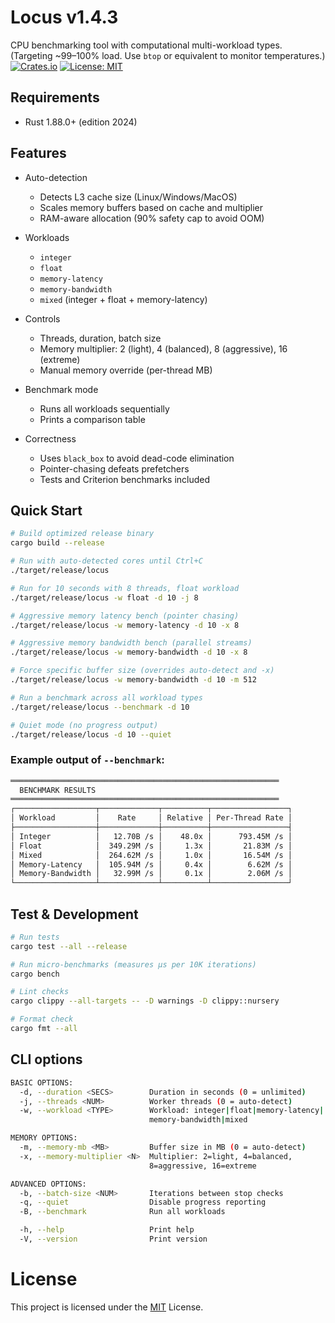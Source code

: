 # Locus v1.4.3
CPU benchmarking tool with computational multi-workload types.<br>
(Targeting ~99–100% load. Use `btop` or equivalent to monitor temperatures.)<br>
[![Crates.io](https://img.shields.io/crates/v/locus-cli.svg)](https://crates.io/crates/locus-cli)
[![License: MIT](https://img.shields.io/badge/License-MIT-yellow.svg)](https://opensource.org/licenses/MIT)

## Requirements

- Rust 1.88.0+ (edition 2024)

## Features

- Auto-detection
  - Detects L3 cache size (Linux/Windows/MacOS)
  - Scales memory buffers based on cache and multiplier
  - RAM-aware allocation (90% safety cap to avoid OOM)

- Workloads
  - `integer`
  - `float`
  - `memory-latency`
  - `memory-bandwidth`
  - `mixed` (integer + float + memory-latency)

- Controls
  - Threads, duration, batch size
  - Memory multiplier: 2 (light), 4 (balanced), 8 (aggressive), 16 (extreme)
  - Manual memory override (per-thread MB)

- Benchmark mode
  - Runs all workloads sequentially
  - Prints a comparison table

- Correctness
  - Uses `black_box` to avoid dead-code elimination
  - Pointer-chasing defeats prefetchers
  - Tests and Criterion benchmarks included

## Quick Start

```bash
# Build optimized release binary
cargo build --release

# Run with auto-detected cores until Ctrl+C
./target/release/locus

# Run for 10 seconds with 8 threads, float workload
./target/release/locus -w float -d 10 -j 8

# Aggressive memory latency bench (pointer chasing)
./target/release/locus -w memory-latency -d 10 -x 8

# Aggressive memory bandwidth bench (parallel streams)
./target/release/locus -w memory-bandwidth -d 10 -x 8

# Force specific buffer size (overrides auto-detect and -x)
./target/release/locus -w memory-bandwidth -d 10 -m 512

# Run a benchmark across all workload types
./target/release/locus --benchmark -d 10

# Quiet mode (no progress output)
./target/release/locus -d 10 --quiet
```

### Example output of `--benchmark`:
```bash
════════════════════════════════════════════════════════════
  BENCHMARK RESULTS
════════════════════════════════════════════════════════════
┌──────────────────┬─────────────┬──────────┬─────────────────┐
│ Workload         │    Rate     │ Relative │ Per-Thread Rate │
├──────────────────┼─────────────┼──────────┼─────────────────┤
│ Integer          │   12.70B /s │    48.0x │      793.45M /s │
│ Float            │  349.29M /s │     1.3x │       21.83M /s │
│ Mixed            │  264.62M /s │     1.0x │       16.54M /s │
│ Memory-Latency   │  105.94M /s │     0.4x │        6.62M /s │
│ Memory-Bandwidth │   32.99M /s │     0.1x │        2.06M /s │
└──────────────────┴─────────────┴──────────┴─────────────────┘
```

## Test & Development
```bash
# Run tests
cargo test --all --release

# Run micro-benchmarks (measures µs per 10K iterations)
cargo bench

# Lint checks
cargo clippy --all-targets -- -D warnings -D clippy::nursery

# Format check
cargo fmt --all
```

## CLI options
```bash
BASIC OPTIONS:
  -d, --duration <SECS>        Duration in seconds (0 = unlimited)        [default: 0]
  -j, --threads <NUM>          Worker threads (0 = auto-detect)           [default: 0]
  -w, --workload <TYPE>        Workload: integer|float|memory-latency|
                               memory-bandwidth|mixed                     [default: mixed]

MEMORY OPTIONS:
  -m, --memory-mb <MB>         Buffer size in MB (0 = auto-detect)        [default: 0]
  -x, --memory-multiplier <N>  Multiplier: 2=light, 4=balanced,
                               8=aggressive, 16=extreme                   [default: 4]

ADVANCED OPTIONS:
  -b, --batch-size <NUM>       Iterations between stop checks             [default: 100000]
  -q, --quiet                  Disable progress reporting
  -B, --benchmark              Run all workloads

  -h, --help                   Print help
  -V, --version                Print version
```
# License
This project is licensed under the [MIT](https://github.com/Aethdv/CPU_stress/blob/main/LICENSE) License.
